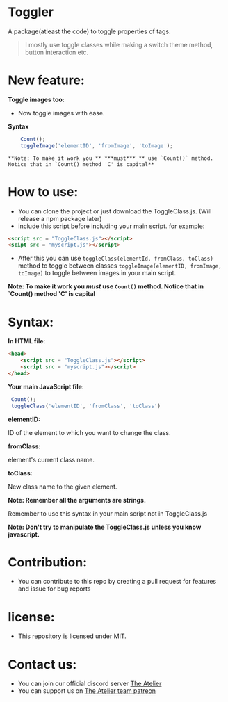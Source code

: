 # Toggler
A package(atleast the code) to toggle properties of tags.

> I mostly use toggle classes while making a switch theme method, button interaction etc.

# New feature:

**Toggle images too:**

- Now toggle images with ease.

**Syntax**

```js 
    Count();
    toggleImage('elementID', 'fromImage', 'toImage');
```
    **Note: To make it work you ** ***must*** ** use `Count()` method. Notice that in `Count() method 'C' is capital** 

# How to use:

- You can clone the project or just download the ToggleClass.js. (Will release a npm package later)
- include this script before including your main script.
for example:
```html
<script src = "ToggleClass.js"></script>
<scipt src = "myscript.js"></script>
```
- After this you can use `toggleClass(elementId, fromClass, toClass)` method to toggle between classes `toggleImage(elementID, fromImage, toImage)` to toggle between images in your main script.

**Note: To make it work you *must* use `Count()` method. Notice that in `Count() method 'C' is capital** 

# Syntax:
**In HTML file**:
```html
<head>
    <script src = "ToggleClass.js"></script>
    <script src = "myscript.js"></script>
</head>
```
**Your main JavaScript file**:
```js
 Count();
 toggleClass('elementID', 'fromClass', 'toClass')
```

**elementID:**

ID of the element to which you want to change the class.

**fromClass:**

element's current class name.

**toClass:**

New class name to the given element.

**Note: Remember all the arguments are strings.**

Remember to use this syntax in your main script not in ToggleClass.js

**Note: Don't try to manipulate the ToggleClass.js unless you know javascript.**
# Contribution:
- You can contribute to this repo by creating a pull request for features and issue for bug reports

# license:
- This repository is licensed under MIT.

# Contact us:
- You can join our official discord server [The Atelier](https://discord.gg/6Mcy5NpSpH)
- You can support us on [The Atelier team patreon](https://www.patreon.com/the_Atelier)